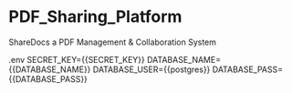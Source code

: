 # PDF_Sharing_Platform
ShareDocs a PDF Management &amp; Collaboration System


.env
SECRET_KEY={{SECRET_KEY}}
DATABASE_NAME={{DATABASE_NAME}}
DATABASE_USER={{postgres}}
DATABASE_PASS={{DATABASE_PASS}}